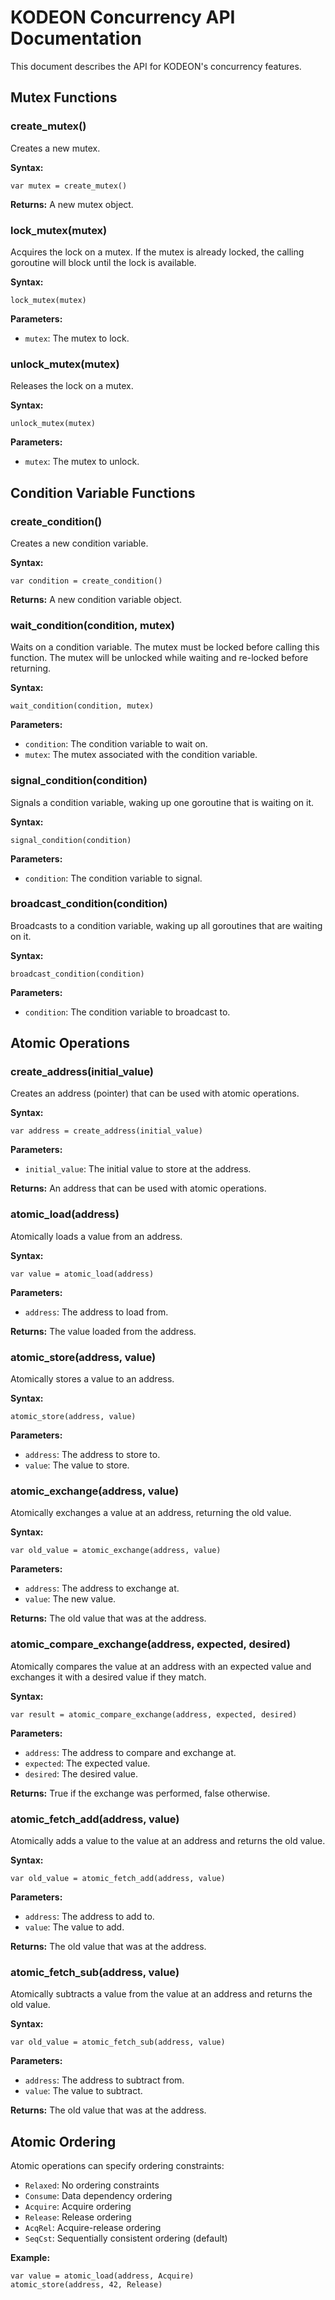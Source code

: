 # KODEON Concurrency API Documentation

This document describes the API for KODEON's concurrency features.

## Mutex Functions

### create_mutex()

Creates a new mutex.

**Syntax:**

```kodeon
var mutex = create_mutex()
```

**Returns:** A new mutex object.

### lock_mutex(mutex)

Acquires the lock on a mutex. If the mutex is already locked, the calling goroutine will block until the lock is available.

**Syntax:**

```kodeon
lock_mutex(mutex)
```

**Parameters:**

- `mutex`: The mutex to lock.

### unlock_mutex(mutex)

Releases the lock on a mutex.

**Syntax:**

```kodeon
unlock_mutex(mutex)
```

**Parameters:**

- `mutex`: The mutex to unlock.

## Condition Variable Functions

### create_condition()

Creates a new condition variable.

**Syntax:**

```kodeon
var condition = create_condition()
```

**Returns:** A new condition variable object.

### wait_condition(condition, mutex)

Waits on a condition variable. The mutex must be locked before calling this function. The mutex will be unlocked while waiting and re-locked before returning.

**Syntax:**

```kodeon
wait_condition(condition, mutex)
```

**Parameters:**

- `condition`: The condition variable to wait on.
- `mutex`: The mutex associated with the condition variable.

### signal_condition(condition)

Signals a condition variable, waking up one goroutine that is waiting on it.

**Syntax:**

```kodeon
signal_condition(condition)
```

**Parameters:**

- `condition`: The condition variable to signal.

### broadcast_condition(condition)

Broadcasts to a condition variable, waking up all goroutines that are waiting on it.

**Syntax:**

```kodeon
broadcast_condition(condition)
```

**Parameters:**

- `condition`: The condition variable to broadcast to.

## Atomic Operations

### create_address(initial_value)

Creates an address (pointer) that can be used with atomic operations.

**Syntax:**

```kodeon
var address = create_address(initial_value)
```

**Parameters:**

- `initial_value`: The initial value to store at the address.

**Returns:** An address that can be used with atomic operations.

### atomic_load(address)

Atomically loads a value from an address.

**Syntax:**

```kodeon
var value = atomic_load(address)
```

**Parameters:**

- `address`: The address to load from.

**Returns:** The value loaded from the address.

### atomic_store(address, value)

Atomically stores a value to an address.

**Syntax:**

```kodeon
atomic_store(address, value)
```

**Parameters:**

- `address`: The address to store to.
- `value`: The value to store.

### atomic_exchange(address, value)

Atomically exchanges a value at an address, returning the old value.

**Syntax:**

```kodeon
var old_value = atomic_exchange(address, value)
```

**Parameters:**

- `address`: The address to exchange at.
- `value`: The new value.

**Returns:** The old value that was at the address.

### atomic_compare_exchange(address, expected, desired)

Atomically compares the value at an address with an expected value and exchanges it with a desired value if they match.

**Syntax:**

```kodeon
var result = atomic_compare_exchange(address, expected, desired)
```

**Parameters:**

- `address`: The address to compare and exchange at.
- `expected`: The expected value.
- `desired`: The desired value.

**Returns:** True if the exchange was performed, false otherwise.

### atomic_fetch_add(address, value)

Atomically adds a value to the value at an address and returns the old value.

**Syntax:**

```kodeon
var old_value = atomic_fetch_add(address, value)
```

**Parameters:**

- `address`: The address to add to.
- `value`: The value to add.

**Returns:** The old value that was at the address.

### atomic_fetch_sub(address, value)

Atomically subtracts a value from the value at an address and returns the old value.

**Syntax:**

```kodeon
var old_value = atomic_fetch_sub(address, value)
```

**Parameters:**

- `address`: The address to subtract from.
- `value`: The value to subtract.

**Returns:** The old value that was at the address.

## Atomic Ordering

Atomic operations can specify ordering constraints:

- `Relaxed`: No ordering constraints
- `Consume`: Data dependency ordering
- `Acquire`: Acquire ordering
- `Release`: Release ordering
- `AcqRel`: Acquire-release ordering
- `SeqCst`: Sequentially consistent ordering (default)

**Example:**

```kodeon
var value = atomic_load(address, Acquire)
atomic_store(address, 42, Release)
```
